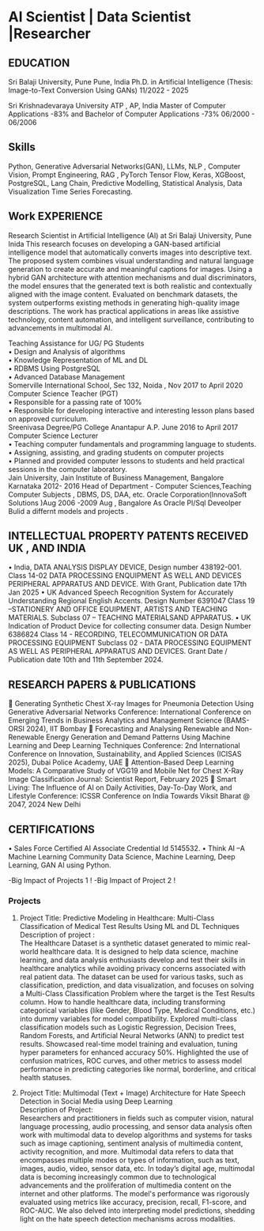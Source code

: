 # AI Scientist | Data Scientist |Researcher 

## EDUCATION 

Sri Balaji University, Pune 	Pune, India 
Ph.D. in Artificial Intelligence (Thesis: Image-to-Text Conversion Using GANs) 	11/2022 - 2025 

Sri Krishnadevaraya University 	ATP , AP, India 
Master of Computer Applications -83% and Bachelor of Computer Applications -73%	06/2000 - 06/2006



## Skills
 
Python, 
Generative Adversarial Networks(GAN), LLMs, NLP , 
Computer Vision, 
Prompt Engineering, RAG , 
PyTorch  Tensor Flow, Keras, 
XGBoost, PostgreSQL, 
Lang Chain, Predictive Modelling, 
Statistical Analysis, Data Visualization Time Series Forecasting.


## Work EXPERIENCE
Research Scientist in Artificial Intelligence (AI) at Sri Balaji University, Pune Inida 
This research focuses on developing a GAN-based artificial intelligence model that automatically converts images into descriptive text. The proposed system combines visual understanding and natural language generation to create accurate and meaningful captions for images. Using a hybrid GAN architecture with attention mechanisms and dual discriminators, the model ensures that the generated text is both realistic and contextually aligned with the image content. Evaluated on benchmark datasets, the system outperforms existing methods in generating high-quality image descriptions. The work has practical applications in areas like assistive technology, content automation, and intelligent surveillance, contributing to advancements in multimodal AI.


Teaching Assistance for UG/ PG Students                                                                  
•	Design and Analysis of algorithms   
•	Knowledge Representation of ML and DL     
•	RDBMS Using PostgreSQL   
•	Advanced Database Management   
Somerville International School, Sec 132, Noida ,      Nov 2017 to April 2020  
 	Computer Science Teacher (PGT)  	
•	Responsible for a passing rate of 100%   
•	Responsible for developing interactive and interesting lesson plans based on approved curriculum.  
 Sreenivasa Degree/PG College Anantapur A.P.   June 2016 to April 2017   
 	Computer Science Lecturer   	
•	Teaching computer fundamentals and programming language to students.  
•	Assigning, assisting, and grading students on computer projects  
•	Planned and provided computer lessons to students and held practical sessions in the computer laboratory.    
Jain University, Jain Institute of Business Management, Bangalore Karnataka   2012- 2016
Head of Department - Computer Sciences,Teaching Computer Subjects , DBMS, DS, DAA, etc.
Oracle Corporation(InnovaSoft Solutions )Aug 2006 -2009 Aug , Bangalore 
As Oracle Pl/Sql Deveolper 
Bulid a differnt models and projects . 

## INTELLECTUAL PROPERTY PATENTS RECEIVED UK , AND INDIA
•	 India, DATA ANALYSIS DISPLAY DEVICE, Design number 438192-001. Class 14-02 DATA PROCESSING ENQUIPMENT AS WELL AND DEVICES PERIPHERAL APPARATUS AND DEVICE. With Grant, Publication date 17th Jan 2025
•	UK Advanced Speech Recognition System for Accurately Understanding Regional English Accents. Design Number 6391047 Class 19 –STATIONERY AND OFFICE EQUIPMENT, ARTISTS AND TEACHING MATERIALS. Subclass 07 – TEACHING MATERIALSAND APPARATUS.
•	UK Indication of Product Device for collecting consumer data. Design Number 6386824 Class 14 - RECORDING, TELECOMMUNICATION OR DATA PROCESSING EQUIPMENT Subclass 02 - DATA PROCESSING EQUIPMENT AS WELL AS PERIPHERAL APPARATUS AND DEVICES. Grant Date / Publication date 10th and 11th September 2024.

##  RESEARCH PAPERS & PUBLICATIONS
📌 Generating Synthetic Chest X-ray Images for Pneumonia Detection Using Generative Adversarial Networks Conference: International Conference on Emerging Trends in Business Analytics and Management Science (BAMS-ORSI 2024), IIT Bombay 
📌 Forecasting and Analysing Renewable and Non-Renewable Energy Generation and Demand Patterns Using Machine Learning and Deep Learning Techniques Conference: 2nd International Conference on Innovation, Sustainability, and Applied Sciences (ICISAS 2025), Dubai Police Academy, UAE 
📌 Attention-Based Deep Learning Models: A Comparative Study of VGG19 and Mobile Net for Chest X-Ray Image 
Classification Journal: Scientist Report, February 2025 
📌 Smart Living: The Influence of AI on Daily Activities, Day-To-Day Work, and Lifestyle Conference: ICSSR Conference on India Towards Viksit Bharat @ 2047, 2024 New Delhi 

## CERTIFICATIONS
 
•	Sales Force Certified AI Associate Credential Id 5145532.
•	 Think AI –A Machine Learning Community Data Science, Machine Learning, Deep Learning, GAN AI using Python.
 

-Big Impact of Projects 1 !
-Big Impact of Project 2 !

### Projects 
1.	Project Title: Predictive Modeling in Healthcare: Multi-Class Classification of Medical Test Results Using ML and DL Techniques  
Description of project :  
The Healthcare Dataset is a synthetic dataset generated to mimic real-world healthcare data. It is designed to help data science, machine learning, and data analysis enthusiasts develop and test their skills in healthcare analytics while avoiding privacy concerns associated with real patient data. The dataset can be used for various tasks, such as classification, prediction, and data visualization, and focuses on solving a Multi-Class Classification Problem where the target is the Test Results column. How to handle healthcare data, including transforming categorical variables (like Gender, Blood Type, Medical Conditions, etc.) into dummy variables for model compatibility. Explored multi-class classification models such as Logistic Regression, Decision Trees, Random Forests, and Artificial Neural Networks (ANN) to predict test results. Showcased real-time model training and evaluation, tuning hyper parameters for enhanced accuracy 50%. Highlighted the use of confusion matrices, ROC curves, and other metrics to assess model performance in predicting categories like normal, borderline, and critical health statuses.

 2.	Project Title: Multimodal (Text + Image) Architecture for Hate Speech Detection in Social Media using Deep Learning  
Description of Project:   
Researchers and practitioners in fields such as computer vision, natural language processing, audio processing, and sensor data analysis often work with multimodal data to develop algorithms and systems for tasks such as image captioning, sentiment analysis of multimedia content, activity recognition, and more. Multimodal data refers to data that encompasses multiple modes or types of information, such as text, images, audio, video, sensor data, etc. In today’s digital age, multimodal data is becoming increasingly common due to technological advancements and the proliferation 
of multimedia content on the internet and other platforms. The model's performance was rigorously evaluated using metrics like accuracy, precision, recall, F1-score, and ROC-AUC. We also delved into interpreting model predictions, shedding light on the hate speech detection mechanisms across modalities. 

